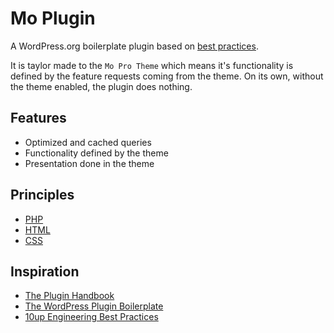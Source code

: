 # Mo Plugin 

A WordPress.org boilerplate plugin based on [best practices](https://developer.wordpress.org/plugins/the-basics/best-practices/).

It is taylor made to the `Mo Pro Theme` which means it's functionality is defined by the feature requests coming from the theme. On its own, without the theme enabled, the plugin does nothing. 

## Features

* Optimized and cached queries
* Functionality defined by the theme
* Presentation done in the theme

## Principles

* [PHP](PHP.md)
* [HTML](HTML.md)
* [CSS](CSS.md)

## Inspiration

* [The Plugin Handbook](https://developer.wordpress.org/plugins/)
* [The WordPress Plugin Boilerplate](http://wppb.io/)
* [10up Engineering Best Practices](https://10up.github.io/Engineering-Best-Practices/)


